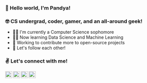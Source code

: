 ### 👋 Hello world, I'm Pandya! 

### 🤓 CS undergrad, coder, gamer, and an all-around geek!

- 👨‍🎓 I'm currently a Computer Science sophomore
- 👨‍💻 Now learning Data Science and Machine Learning
- 🔨 Working to contribute more to open-source projects
- 🤝 Let's follow each other!

### ✌ Let's connect with me!

[<img align="left" alt="Pandya Athallah Erlambang | LinkedIn" width="22px" src="https://lh3.googleusercontent.com/proxy/Sa9Epjp2MmeerNtHpYVJ2LXDQXGJy5hRfZnqd3m26asGsI3bvRYDesdv6UeX90FtRxtHXKr9JBGpar8AItOQNPhXv3LTL30dP7MAbbB3JNu9I1x4trHhhqnXHQHIZVW7-zw" />][linkedin]
[<img align="left" alt="Pandya Athallah Erlambang | Twitter" width="22px" src="https://logodownload.org/wp-content/uploads/2014/09/twitter-logo-2-1.png" />][twitter]
[<img align="left" alt="Pandya Athallah Erlambang | Instagram" width="22px" src="https://cdn.jsdelivr.net/npm/simple-icons@v3/icons/instagram.svg" />][instagram]
[<img align="left" alt="Pandya Athallah Erlambang | Steam" width="22px" src="https://cdn.jsdelivr.net/npm/simple-icons@v3/icons/steam.svg" />][steam]

[linkedin]: https://linkedin.com/in/pandyaae
[twitter]: https://twitter.com/pandya_ae
[instagram]: https://instagram.com/pandya.ae
[steam]: https://steamcommunity.com/id/panthaer
